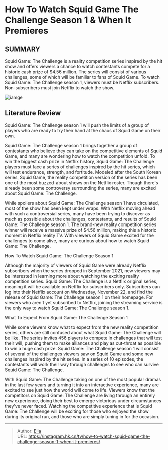 # How To Watch Squid Game The Challenge Season 1 &amp; When It Premieres


## SUMMARY 



  Squid Game: The Challenge is a reality competition series inspired by the hit show and offers viewers a chance to watch contestants compete for a historic cash prize of $4.56 million.   The series will consist of various challenges, some of which will be familiar to fans of Squid Game.   To watch Squid Game: The Challenge season 1, viewers must be Netflix subscribers. Non-subscribers must join Netflix to watch the show.  

![iamge](https://static1.srcdn.com/wordpress/wp-content/uploads/2023/11/how-to-watch-squid-game_-the-challenge-season-1-when-it-premieres.jpg)

## Literature Review
Squid Game: The Challenge season 1 will push the limits of a group of players who are ready to try their hand at the chaos of Squid Game on their own.




Squid Game: The Challenge season 1 brings together a group of contestants who believe they can take on the competitive elements of Squid Game, and many are wondering how to watch the competition unfold. To win the biggest cash prize in Netflix history, Squid Game: The Challenge players must face a series of challenges inspired by the hit series, which will test endurance, strength, and fortitude. Modeled after the South Korean series, Squid Game, the reality competition version of the series has been one of the most buzzed-about shows on the Netflix roster. Though there&#39;s already been some controversy surrounding the series, many are excited about Squid Game: The Challenge. 




While spoilers about Squid Game: The Challenge season 1 have circulated, most of the show has been kept under wraps. With Netflix moving ahead with such a controversial series, many have been trying to discover as much as possible about the challenges, contestants, and results of Squid Game: The Challenge season 1. The brand-new reality competition series winner will receive a massive prize of $4.56 million, making this a historic moment in Netflix reality TV. With viewers of Squid Game excited for the challenges to come alive, many are curious about how to watch Squid Game: The Challenge.


 How To Watch Squid Game: The Challenge Season 1 
          

Although the majority of viewers of Squid Game were already Netflix subscribers when the series dropped in September 2021, new viewers may be interested in learning more about watching the exciting reality competition series. Squid Game: The Challenge is a Netflix original series, meaning it will be available on Netflix for subscribers only. Subscribers can log into their Netflix account on Wednesday, November 22, and find the release of Squid Game: The Challenge season 1 on their homepage. For viewers who aren&#39;t yet subscribed to Netflix, joining the streaming service is the only way to watch Squid Game: The Challenge season 1.






 What To Expect From Squid Game: The Challenge Season 1 

 

While some viewers know what to expect from the new reality competition series, others are still confused about what Squid Game: The Challenge will be like. The series invites 456 players to compete in challenges that will test their will, pushing them to make alliances and play as cut-throat as possible to win a huge cash prize. Squid Game: The Challenge season 1 will consist of several of the challenges viewers saw on Squid Game and some new challenges inspired by the hit series. In a series of 10 episodes, the contestants will work their way through challenges to see who can survive Squid Game: The Challenge.

With Squid Game: The Challenge taking on one of the most popular dramas in the last few years and turning it into an interactive experience, many are excited to see just how the world will come to life. Viewers know that the competitors on Squid Game: The Challenge are living through an entirely new experience, doing their best to emerge victorious under circumstances they&#39;ve never faced. Watching the competitive experience that is Squid Game: The Challenge will be exciting for those who enjoyed the show during its original run, and those who are simply tuning in for the occasion.






---

> Author: [Ella](https://instagram.hk.cn/)  
> URL: https://instagram.hk.cn/tv/how-to-watch-squid-game-the-challenge-season-1-when-it-premieres/  

